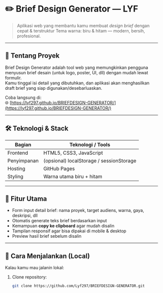 # ✏️ Brief Design Generator — LYF

> Aplikasi web yang membantu kamu membuat *design brief* dengan cepat & terstruktur 
> Tema warna: biru & hitam — modern, bersih, profesional.

---

## 🧾 Tentang Proyek

Brief Design Generator adalah tool web yang memungkinkan pengguna menyusun brief desain (untuk logo, poster, UI, dll) dengan mudah lewat formulir.  
Kamu tinggal isi detail yang dibutuhkan, dan aplikasi akan menghasilkan draft brief yang siap digunakan/desebarluaskan.

Coba langsung di:  
🌐 [https://lyf297.github.io/BRIEFDESIGN-GENERATOR/](https://lyf297.github.io/BRIEFDESIGN-GENERATOR/)

---

## 🛠️ Teknologi & Stack

| Bagian | Teknologi / Tools |
|--------|--------------------|
| Frontend | HTML5, CSS3, JavaScript |
| Penyimpanan | (opsional) localStorage / sessionStorage |
| Hosting | GitHub Pages |
| Styling | Warna utama biru + hitam |

---

## 🎯 Fitur Utama

- Form input detail brief: nama proyek, target audiens, warna, gaya, deskripsi, dll  
- Otomatis generate teks brief berdasarkan input  
- Kemampuan **copy ke clipboard** agar mudah disalin  
- Tampilan responsif agar bisa dipakai di mobile & desktop  
- Preview hasil brief sebelum disalin  

---

## 🚀 Cara Menjalankan (Local)

Kalau kamu mau jalanin lokal:

1. Clone repository:  
   ```bash
   git clone https://github.com/Lyf297/BRIEFDESIGN-GENERATOR.git
